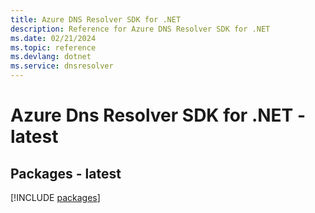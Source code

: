 ```yaml
---
title: Azure DNS Resolver SDK for .NET
description: Reference for Azure DNS Resolver SDK for .NET
ms.date: 02/21/2024
ms.topic: reference
ms.devlang: dotnet
ms.service: dnsresolver
---
```

# Azure Dns Resolver SDK for .NET - latest
## Packages - latest
[!INCLUDE [packages](dns-resolver-index.md)]